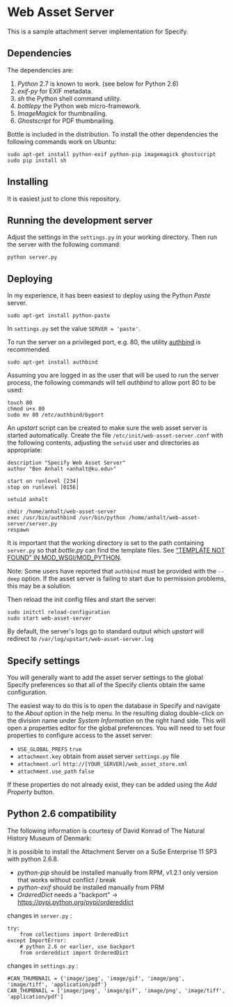 Web Asset Server
================

This is a sample attachment server implementation for Specify.


Dependencies
------------

The dependencies are:

1. *Python* 2.7 is known to work. (see below for Python 2.6)
1. *exif-py* for EXIF metadata.
1. *sh* the Python shell command utility.
1. *bottlepy* the Python web micro-framework.
1. *ImageMagick* for thumbnailing.
1. *Ghostscript* for PDF thumbnailing.

Bottle is included in the distribution. To install the other dependencies
the following commands work on Ubuntu:

```
sudo apt-get install python-exif python-pip imagemagick ghostscript
sudo pip install sh
```

Installing
----------

It is easiest just to clone this repository.

Running the development server
------------------------------

Adjust the settings in the `settings.py` in your working directory. Then
run the server with the following command:

```
python server.py
```

Deploying
---------

In my experience, it has been easiest to deploy using the Python *Paste* server.

`sudo apt-get install python-paste`

In `settings.py` set the value `SERVER = 'paste'`.

To run the server on a privileged port, e.g. 80, the utility 
[authbind](http://en.wikipedia.org/wiki/Authbind) is recommended.

`sudo apt-get install authbind`

Assuming you are logged in as the user that will be used to run the server process,
the following commands will tell *authbind* to allow port 80 to be used:

```
touch 80
chmod u+x 80
sudo mv 80 /etc/authbind/byport
```

An *upstart* script can be created to make sure the web asset server is started
automatically. Create the file `/etc/init/web-asset-server.conf` with the following
contents, adjusting the `setuid` user and directories as appropriate:

```
description "Specify Web Asset Server"
author "Ben Anhalt <anhalt@ku.edu>"

start on runlevel [234]
stop on runlevel [0156]

setuid anhalt

chdir /home/anhalt/web-asset-server
exec /usr/bin/authbind /usr/bin/python /home/anhalt/web-asset-server/server.py
respawn
```

It is important that the working directory is set to the path containing `server.py`
so that *bottle.py* can find the template files. See [“TEMPLATE NOT FOUND” IN MOD_WSGI/MOD_PYTHON](http://bottlepy.org/docs/dev/faq.html#template-not-found-in-mod-wsgi-mod-python).

Note: Some users have reported that `authbind` must be provided with the `--deep` option.
If the asset server is failing to start due to permission problems, this may be a solution.

Then reload the init config files and start the server:

```
sudo initctl reload-configuration
sudo start web-asset-server
```

By default, the server's logs go to standard output which *upstart* will redirect
to `/var/log/upstart/web-asset-server.log`


Specify settings
----------------

You will generally want to add the asset server settings to the global Specify 
preferences so that all of the Specify clients obtain the same configuration.

The easiest way to do this is to open the database in Specify and navigate to
the *About* option in the help menu. In the resulting dialog double-click on the
division name under *System Information* on the right hand side. This will open
a properties editor for the global preferences. You will need to set four properties
to configure access to the asset server:

* `USE_GLOBAL_PREFS` `true`
* `attachment.key`  obtain from asset server `settings.py` file
* `attachment.url`  `http://[YOUR_SERVER]/web_asset_store.xml` 
* `attachment.use_path` `false`

If these properties do not already exist, they can be added using the *Add Property*
button. 

Python 2.6 compatibility
------------------------

The following information is courtesy of David Konrad of The Natural
History Museum of Denmark:

It is possible to install the Attachment Server on a SuSe Enterprise 11 SP3 with python 2.6.8.

* *python-pip* should be installed manually from RPM, v1.2.1 only version that works without conflict / break
* *python-exif* should be installed manually from PRM
* *OrderedDict* needs a "backport" -> https://pypi.python.org/pypi/ordereddict

changes in `server.py`  :

```
try:
    from collections import OrderedDict
except ImportError:
    # python 2.6 or earlier, use backport
    from ordereddict import OrderedDict
```

changes in `settings.py` :

```
#CAN_THUMBNAIL = {'image/jpeg', 'image/gif', 'image/png', 'image/tiff', 'application/pdf'}
CAN_THUMBNAIL = ['image/jpeg', 'image/gif', 'image/png', 'image/tiff', 'application/pdf']
```
